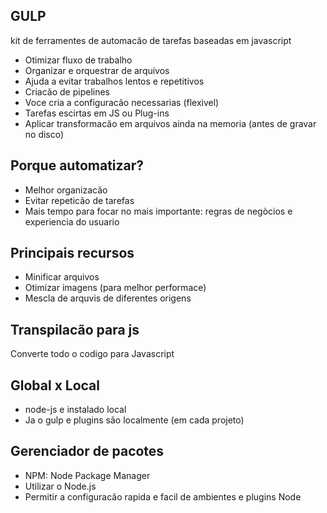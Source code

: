 ## GULP

kit de ferramentes de automacão de tarefas baseadas em javascript

- Otimizar fluxo de trabalho
- Organizar e orquestrar de arquivos
- Ajuda a evitar trabalhos lentos e repetitivos
- Criacão de pipelines
- Voce cria a configuracão necessarias (flexìvel)
- Tarefas escirtas em JS ou Plug-ins
- Aplicar transformacão em arquivos ainda na memoria (antes de gravar no disco)

## Porque automatizar?
- Melhor organizacão
- Evitar repeticão de tarefas
- Mais tempo para focar no mais importante: regras de negòcios e experiencia do usuario

## Principais recursos
- Minificar arquivos
- Otimizar imagens (para melhor performace)
- Mescla de arquvis de diferentes origens

## Transpilacão para js
Converte todo o codigo para Javascript

## Global x Local
- node-js e instalado local
- Ja o gulp e plugins são localmente (em cada projeto)

## Gerenciador de pacotes
- NPM: Node Package Manager
- Utilizar o Node.js
- Permitir a configuracão rapida e facil de ambientes e plugins Node